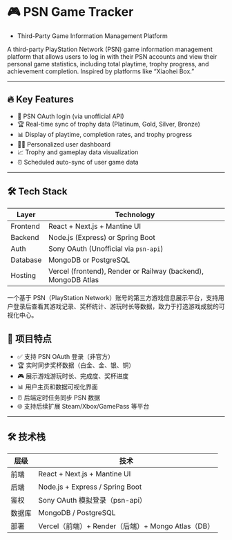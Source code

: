 # 🎮 PSN Game Tracker
- Third-Party Game Information Management Platform

A third-party PlayStation Network (PSN) game information management platform that allows users to log in with their PSN accounts and view their personal game statistics, including total playtime, trophy progress, and achievement completion. Inspired by platforms like “Xiaohei Box.”

---

## 🔥 Key Features

- 🔐 PSN OAuth login (via unofficial API)
- 🏆 Real-time sync of trophy data (Platinum, Gold, Silver, Bronze)
- 📊 Display of playtime, completion rates, and trophy progress
- 🧑‍💻 Personalized user dashboard
- 📈 Trophy and gameplay data visualization
- ⏰ Scheduled auto-sync of user game data

---

## 🛠 Tech Stack

| Layer     | Technology                    |
|-----------|-------------------------------|
| Frontend  | React + Next.js + Mantine UI |
| Backend   | Node.js (Express) or Spring Boot |
| Auth      | Sony OAuth (Unofficial via `psn-api`) |
| Database  | MongoDB or PostgreSQL         |
| Hosting   | Vercel (frontend), Render or Railway (backend), MongoDB Atlas |


一个基于 PSN（PlayStation Network）账号的第三方游戏信息展示平台，支持用户登录后查看其游戏记录、奖杯统计、游玩时长等数据，致力于打造游戏成就的可视化中心。

## 📌 项目特点

- ✅ 支持 PSN OAuth 登录（非官方）
- 🏆 实时同步奖杯数据（白金、金、银、铜）
- 🎮 展示游戏游玩时长、完成度、奖杯进度
- 📊 用户主页和数据可视化界面
- ⏰ 后端定时任务同步 PSN 数据
- 🌐 支持后续扩展 Steam/Xbox/GamePass 等平台

---

## 🛠️ 技术栈

| 层级   | 技术               |
|--------|--------------------|
| 前端   | React + Next.js + Mantine UI |
| 后端   | Node.js + Express / Spring Boot |
| 鉴权   | Sony OAuth 模拟登录（psn-api） |
| 数据库 | MongoDB / PostgreSQL |
| 部署   | Vercel（前端）+ Render（后端）+ Mongo Atlas（DB） |



